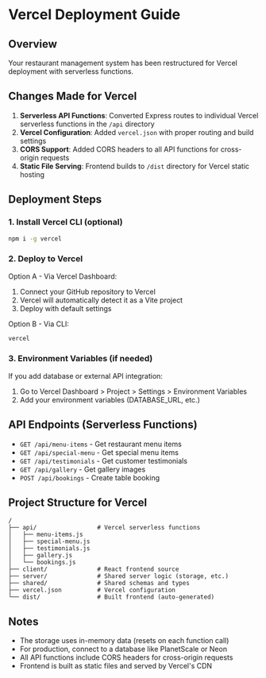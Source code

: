 # Vercel Deployment Guide

## Overview
Your restaurant management system has been restructured for Vercel deployment with serverless functions.

## Changes Made for Vercel
1. **Serverless API Functions**: Converted Express routes to individual Vercel serverless functions in the `/api` directory
2. **Vercel Configuration**: Added `vercel.json` with proper routing and build settings
3. **CORS Support**: Added CORS headers to all API functions for cross-origin requests
4. **Static File Serving**: Frontend builds to `/dist` directory for Vercel static hosting

## Deployment Steps

### 1. Install Vercel CLI (optional)
```bash
npm i -g vercel
```

### 2. Deploy to Vercel
Option A - Via Vercel Dashboard:
1. Connect your GitHub repository to Vercel
2. Vercel will automatically detect it as a Vite project
3. Deploy with default settings

Option B - Via CLI:
```bash
vercel
```

### 3. Environment Variables (if needed)
If you add database or external API integration:
1. Go to Vercel Dashboard > Project > Settings > Environment Variables
2. Add your environment variables (DATABASE_URL, etc.)

## API Endpoints (Serverless Functions)
- `GET /api/menu-items` - Get restaurant menu items
- `GET /api/special-menu` - Get special menu items  
- `GET /api/testimonials` - Get customer testimonials
- `GET /api/gallery` - Get gallery images
- `POST /api/bookings` - Create table booking

## Project Structure for Vercel
```
/
├── api/                 # Vercel serverless functions
│   ├── menu-items.js
│   ├── special-menu.js  
│   ├── testimonials.js
│   ├── gallery.js
│   └── bookings.js
├── client/              # React frontend source
├── server/              # Shared server logic (storage, etc.)
├── shared/              # Shared schemas and types
├── vercel.json          # Vercel configuration
└── dist/                # Built frontend (auto-generated)
```

## Notes
- The storage uses in-memory data (resets on each function call)
- For production, connect to a database like PlanetScale or Neon
- All API functions include CORS headers for cross-origin requests
- Frontend is built as static files and served by Vercel's CDN